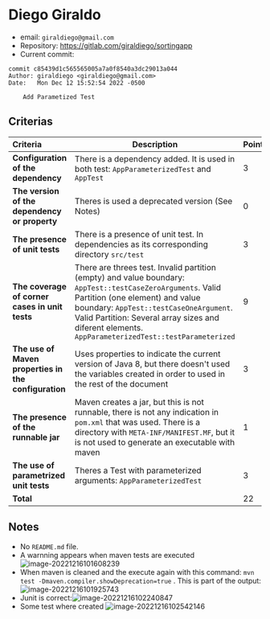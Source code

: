 # Diego Giraldo

* email: `giraldiego@gmail.com`
* Repository: https://gitlab.com/giraldiego/sortingapp
* Current commit:
```shell
commit c85439d1c565565005a7a0f8540a3dc29013a044
Author: giraldiego <giraldiego@gmail.com>
Date:   Mon Dec 12 15:52:54 2022 -0500

    Add Parametized Test
```


## Criterias

| Criteria                                             | Description                                                  | Points |
| :--------------------------------------------------- | ------------------------------------------------------------ | ------ |
| **Configuration of the dependency**                  | There is a dependency added. It is used in both test: `AppParameterizedTest` and `AppTest` | 3      |
| **The version of the dependency or property**        | Theres is used a deprecated version (See Notes)              | 0      |
| **The presence of unit tests**                       | There is a presence of unit test. In dependencies as its corresponding directory `src/test` | 3      |
| **The coverage of corner cases in unit tests**       | There are threes test. Invalid partition (empty) and value boundary: `AppTest::testCaseZeroArguments`. Valid Partition (one element) and value boundary: `AppTest::testCaseOneArgument`. Valid Partition: Several array sizes and diferent elements. `AppParameterizedTest::testParameterized` | 9      |
| **The use of Maven properties in the configuration** | Uses properties to indicate the current version of Java 8, but there doesn't used the variables created in order to used in the rest of the document | 3      |
| **The presence of the runnable jar**                 | Maven creates a jar, but this is not runnable, there is not any indication in `pom.xml` that was used. There is a directory with `META-INF/MANIFEST.MF`, but it is not used to generate an executable with maven | 1      |
| **The use of parametrized unit tests**               | Theres a Test with parameterized arguments: `AppParameterizedTest` | 3      |
| **Total**                                            |                                                              | 22     |

## Notes

* No `README.md` file. 
* A warnning appears when maven tests are executed ![image-20221216101608239](/home/juancardona/Workbench/java-deep-epam-2022-23/images/image-20221216101608239.png)
* When maven is cleaned and the execute again with this command: `mvn test -Dmaven.compiler.showDeprecation=true` . This is part of the output:![image-20221216101925743](/home/juancardona/Workbench/java-deep-epam-2022-23/images/image-20221216101925743.png)
* Junit is correct:![image-20221216102240847](/home/juancardona/Workbench/java-deep-epam-2022-23/images/image-20221216102240847.png)
* Some test where created ![image-20221216102542146](/home/juancardona/Workbench/java-deep-epam-2022-23/images/image-20221216102542146.png)
